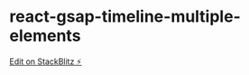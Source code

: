 # react-gsap-timeline-multiple-elements

[Edit on StackBlitz ⚡️](https://stackblitz.com/edit/react-gsap-timeline-multiple-elements)